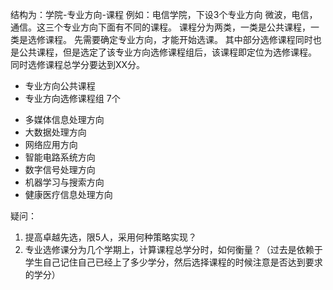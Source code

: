 结构为：学院-专业方向-课程
例如：电信学院，下设3个专业方向 微波，电信，通信。这三个专业方向下面有不同的课程。
课程分为两类，一类是公共课程，一类是选修课程。
先需要确定专业方向，才能开始选课。
其中部分选修课程同时也是公共课程，但是选定了该专业方向选修课程组后，该课程即定位为选修课程。
同时选修课程总学分要达到XX分。


- 专业方向公共课程
- 专业方向选修课程组 7个
* 多媒体信息处理方向
* 大数据处理方向
* 网络应用方向
* 智能电路系统方向
* 数字信号处理方向
* 机器学习与搜索方向
* 健康医疗信息处理方向  


疑问：
1. 提高卓越先选，限5人，采用何种策略实现？
2. 专业选修课分为几个学期上，计算课程总学分时，如何衡量？（过去是依赖于学生自己记住自己已经上了多少学分，然后选择课程的时候注意是否达到要求的学分）
